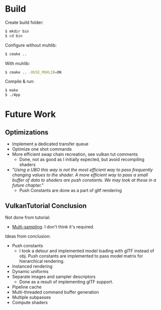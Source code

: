 
# Build

Create build folder:
```sh
$ mkdir bin
$ cd bin
```

Configure without muhlib:
```sh
$ cmake ..
```
With muhlib:
```sh
$ cmake .. -DUSE_MUHLIB=ON
```

Compile & run:
```sh
$ make
$ ./App
```


# Future Work

## Optimizations

- Implement a dedicated transfer queue
- Optimize one shot commands
- More efficient swap chain recreation, see vulkan tut comments
    - Done, not as good as I initially expected, but avoid recompiling shaders
- _"Using a UBO this way is not the most efficient way to pass frequently changing values to the shader. A more efficient way to pass a small buffer of data to shaders are push constants. We may look at these in a future chapter."_
    - Push Constants are done as a part of gltf rendering


## VulkanTutorial Conclusion

Not done from tutorial:
- [Multi-sampling](https://vulkan-tutorial.com/en/Multisampling). I don't think it's required.

Ideas from conclusion:
- Push constants
    - I took a detour and implemented model loading with glTF instead of obj. Push constants are implemented to pass model matrix for hierarchical rendering.
- Instanced rendering
- Dynamic uniforms
- Separate images and sampler descriptors
    - Done as a result of implementing glTF support.
- Pipeline cache
- Multi-threaded command buffer generation
- Multiple subpasses
- Compute shaders

